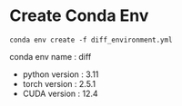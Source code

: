 # Create Conda Env
```
conda env create -f diff_environment.yml 
```
conda env name : diff
- python version : 3.11
- torch version : 2.5.1
- CUDA version : 12.4